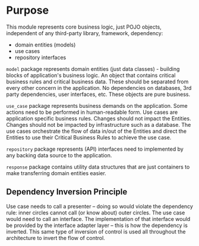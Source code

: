 # Purpose

This module represents core business logic, just POJO objects, independent of any third-party
library, framework, dependency:

 * domain entities (models)
 * use cases
 * repository interfaces

`model` package represents domain entities (just data classes) -
building blocks of application's business logic.
An object that contains critical business rules and critical business data.
These should be separated from every other concern in the application.
No dependencies on databases, 3rd party dependencies, user interfaces, etc.
These objects are pure business.

`use_case` package represents business demands on the application. Some actions
 need to be performed in human-readable form.
Use cases are application specific business rules.
Changes should not impact the Entities.
Changes should not be impacted by infrastructure such as a database.
The use cases orchestrate the flow of data in/out of the Entities 
and direct the Entities to use their Critical Business Rules to achieve the use case.


`repository` package represents (API) interfaces need to implemented by
any backing data source to the application.

`response` package contains utility data structures that are just containers to
make transferring domain entities easier.

## Dependency Inversion Principle

Use case needs to call a presenter – doing so would violate the dependency rule:
inner circles cannot call (or know about) outer circles.
The use case would need to call an interface.
The implementation of that interface would be provided by the interface adapter layer
– this is how the dependency is inverted.
This same type of inversion of control is used all throughout the architecture to invert the flow of control.
